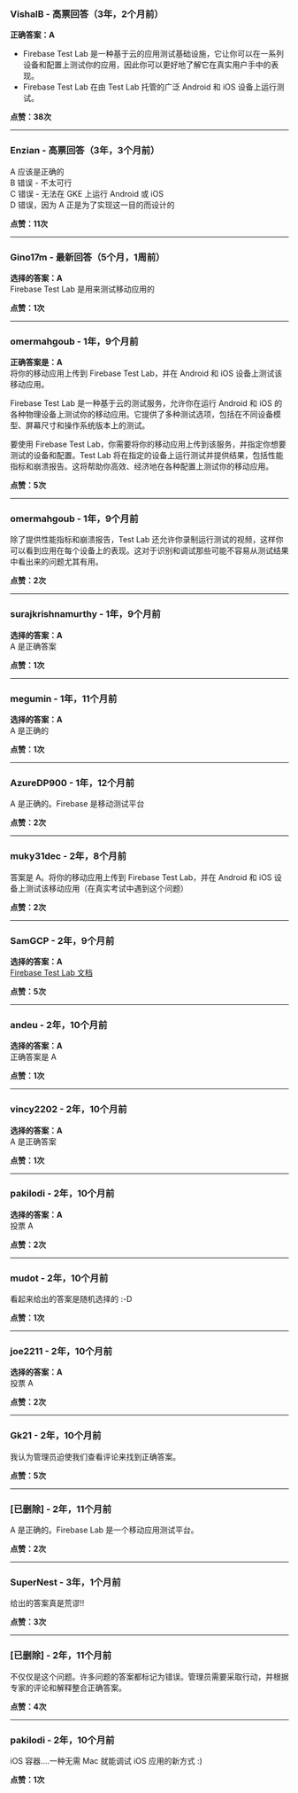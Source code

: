### VishalB - 高票回答（3年，2个月前）
**正确答案：A**

- Firebase Test Lab 是一种基于云的应用测试基础设施，它让你可以在一系列设备和配置上测试你的应用，因此你可以更好地了解它在真实用户手中的表现。
- Firebase Test Lab 在由 Test Lab 托管的广泛 Android 和 iOS 设备上运行测试。

**点赞：38次**

---

### Enzian - 高票回答（3年，3个月前）  
A 应该是正确的    
B 错误 - 不太可行    
C 错误 - 无法在 GKE 上运行 Android 或 iOS    
D 错误，因为 A 正是为了实现这一目的而设计的

**点赞：11次**

---

### Gino17m - 最新回答（5个月，1周前）
**选择的答案：A**    
Firebase Test Lab 是用来测试移动应用的

**点赞：1次**

---

### omermahgoub - 1年，9个月前
**正确答案是：A**    
将你的移动应用上传到 Firebase Test Lab，并在 Android 和 iOS 设备上测试该移动应用。
  
Firebase Test Lab 是一种基于云的测试服务，允许你在运行 Android 和 iOS 的各种物理设备上测试你的移动应用。它提供了多种测试选项，包括在不同设备模型、屏幕尺寸和操作系统版本上的测试。
  
要使用 Firebase Test Lab，你需要将你的移动应用上传到该服务，并指定你想要测试的设备和配置。Test Lab 将在指定的设备上运行测试并提供结果，包括性能指标和崩溃报告。这将帮助你高效、经济地在各种配置上测试你的移动应用。

**点赞：5次**

---

### omermahgoub - 1年，9个月前  
除了提供性能指标和崩溃报告，Test Lab 还允许你录制运行测试的视频，这样你可以看到应用在每个设备上的表现。这对于识别和调试那些可能不容易从测试结果中看出来的问题尤其有用。

**点赞：2次**

---

### surajkrishnamurthy - 1年，9个月前
**选择的答案：A**    
A 是正确答案

**点赞：1次**

---

### megumin - 1年，11个月前
**选择的答案：A**    
A 是正确的

**点赞：1次**

---

### AzureDP900 - 1年，12个月前  
A 是正确的。Firebase 是移动测试平台

**点赞：2次**

---

### muky31dec - 2年，8个月前  
答案是 A。将你的移动应用上传到 Firebase Test Lab，并在 Android 和 iOS 设备上测试该移动应用（在真实考试中遇到这个问题）

**点赞：2次**

---

### SamGCP - 2年，9个月前
**选择的答案：A**  
[Firebase Test Lab 文档](https://firebase.google.com/docs/test-lab)

**点赞：5次**

---

### andeu - 2年，10个月前
**选择的答案：A**    
正确答案是 A

**点赞：1次**

---

### vincy2202 - 2年，10个月前
**选择的答案：A**    
A 是正确答案

**点赞：1次**

---

### pakilodi - 2年，10个月前
**选择的答案：A**    
投票 A

**点赞：2次**

---

### mudot - 2年，10个月前  
看起来给出的答案是随机选择的 :-D

**点赞：1次**

---

### joe2211 - 2年，10个月前
**选择的答案：A**    
投票 A

**点赞：2次**

---

### Gk21 - 2年，10个月前  
我认为管理员迫使我们查看评论来找到正确答案。

**点赞：5次**

---

### [已删除] - 2年，11个月前  
A 是正确的。Firebase Lab 是一个移动应用测试平台。

**点赞：2次**

---

### SuperNest - 3年，1个月前  
给出的答案真是荒谬!!

**点赞：3次**

---

### [已删除] - 2年，11个月前  
不仅仅是这个问题。许多问题的答案都标记为错误。管理员需要采取行动，并根据专家的评论和解释整合正确答案。

**点赞：4次**

---

### pakilodi - 2年，10个月前  
iOS 容器....一种无需 Mac 就能调试 iOS 应用的新方式 :)

**点赞：1次**
